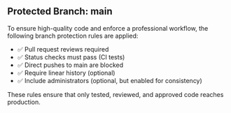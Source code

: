 ## Protected Branch: main

To ensure high-quality code and enforce a professional workflow, the following branch protection rules are applied:

- ✅ Pull request reviews required
- ✅ Status checks must pass (CI tests)
- ✅ Direct pushes to main are blocked
- ✅ Require linear history (optional)
- ✅ Include administrators (optional, but enabled for consistency)

These rules ensure that only tested, reviewed, and approved code reaches production.
